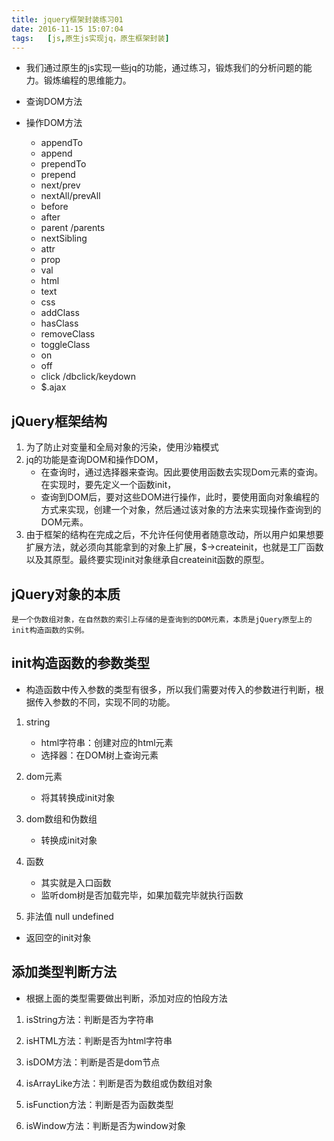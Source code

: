 ```yaml
---
title: jquery框架封装练习01
date: 2016-11-15 15:07:04
tags:	[js,原生js实现jq，原生框架封装]
---
```

-	我们通过原生的js实现一些jq的功能，通过练习，锻炼我们的分析问题的能力。锻炼编程的思维能力。

-	查询DOM方法
-	操作DOM方法
	-	appendTo
	-	append
	-	prependTo
	-	prepend
	-	next/prev
	-	nextAll/prevAll
	-	before
	-	after
	-	parent /parents
	-	nextSibling
	-	attr
	-	prop
	-	val
	-	html
	-	text
	-	css
	-	addClass
	-	hasClass
	-	removeClass
	-	toggleClass
	-	on
	-	off
	-	click /dbclick/keydown
	-	$.ajax

##	jQuery框架结构

1.	为了防止对变量和全局对象的污染，使用沙箱模式
2.	jq的功能是查询DOM和操作DOM，
	-	在查询时，通过选择器来查询。因此要使用函数去实现Dom元素的查询。在实现时，要先定义一个函数init，
	-	查询到DOM后，要对这些DOM进行操作，此时，要使用面向对象编程的方式来实现，创建一个对象，然后通过该对象的方法来实现操作查询到的DOM元素。
3.	由于框架的结构在完成之后，不允许任何使用者随意改动，所以用户如果想要扩展方法，就必须向其能拿到的对象上扩展，$->createinit，也就是工厂函数以及其原型。最终要实现init对象继承自createinit函数的原型。

<!-- more -->
##	jQuery对象的本质

	是一个伪数组对象，在自然数的索引上存储的是查询到的DOM元素，本质是jQuery原型上的init构造函数的实例。

##	init构造函数的参数类型

-	构造函数中传入参数的类型有很多，所以我们需要对传入的参数进行判断，根据传入参数的不同，实现不同的功能。

1.	string

	-	html字符串：创建对应的html元素
	-	选择器：在DOM树上查询元素

2.	dom元素

	-	将其转换成init对象


3.	dom数组和伪数组

	-	转换成init对象

4.	函数

	-	其实就是入口函数
	-	监听dom树是否加载完毕，如果加载完毕就执行函数

5.	非法值 null undefined

-	返回空的init对象

##	添加类型判断方法
-	根据上面的类型需要做出判断，添加对应的怕段方法

1.	isString方法：判断是否为字符串

2.	isHTML方法：判断是否为html字符串

3.	isDOM方法：判断是否是dom节点

4.	isArrayLike方法：判断是否为数组或伪数组对象

5.	isFunction方法：判断是否为函数类型

6.	isWindow方法：判断是否为window对象